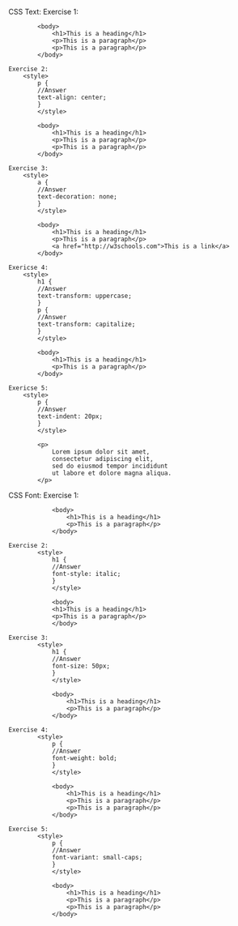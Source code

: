 CSS Text:
    Exercise 1:
        <style>
            p {
            //Answer
            color: red;
            }
            </style>

            <body>
                <h1>This is a heading</h1>
                <p>This is a paragraph</p>
                <p>This is a paragraph</p>
            </body>

    Exercise 2:
        <style>
            p {
            //Answer
            text-align: center;
            }
            </style>

            <body>
                <h1>This is a heading</h1>
                <p>This is a paragraph</p>
                <p>This is a paragraph</p>
            </body>

    Exercise 3:
        <style>
            a {
            //Answer
            text-decoration: none;
            }
            </style>

            <body>
                <h1>This is a heading</h1>
                <p>This is a paragraph</p>
                <a href="http://w3schools.com">This is a link</a>
            </body>

    Exericse 4:
        <style>
            h1 {
            //Answer
            text-transform: uppercase;
            }
            p {
            //Answer
            text-transform: capitalize;
            }
            </style>

            <body>
                <h1>This is a heading</h1>
                <p>This is a paragraph</p>
            </body>

    Exericse 5:
        <style>
            p {
            //Answer
            text-indent: 20px;
            }
            </style>

            <p>
                Lorem ipsum dolor sit amet,
                consectetur adipiscing elit,
                sed do eiusmod tempor incididunt
                ut labore et dolore magna aliqua.
            </p>

CSS Font:
    Exercise 1:
            <style>
                h1 {
                //Answer
                font-family: Verdana;
                }
                </style>

                <body>
                    <h1>This is a heading</h1>
                    <p>This is a paragraph</p>
                </body>

    Exercise 2:
            <style>
                h1 {
                //Answer
                font-style: italic;
                }
                </style>

                <body>
                <h1>This is a heading</h1>
                <p>This is a paragraph</p>
                </body>

    Exercise 3:
            <style>
                h1 {
                //Answer
                font-size: 50px;
                }
                </style>

                <body>
                    <h1>This is a heading</h1>
                    <p>This is a paragraph</p>
                </body>

    Exercise 4:
            <style>
                p {
                //Answer
                font-weight: bold;
                }
                </style>

                <body>
                    <h1>This is a heading</h1>
                    <p>This is a paragraph</p>
                    <p>This is a paragraph</p>  
                </body>

    Exercise 5:
            <style>
                p {
                //Answer
                font-variant: small-caps;
                }
                </style>

                <body>
                    <h1>This is a heading</h1>
                    <p>This is a paragraph</p>
                    <p>This is a paragraph</p>  
                </body>